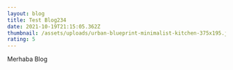 ```yaml
---
layout: blog
title: Test Blog234
date: 2021-10-19T21:15:05.362Z
thumbnail: /assets/uploads/urban-blueprint-minimalist-kitchen-375x195.jpg
rating: 5
---
```

Merhaba Blog